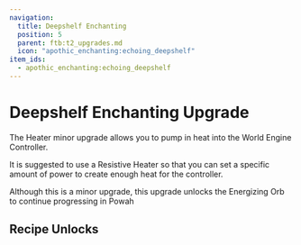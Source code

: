```yaml
---
navigation:
  title: Deepshelf Enchanting
  position: 5
  parent: ftb:t2_upgrades.md
  icon: "apothic_enchanting:echoing_deepshelf"
item_ids:
  - apothic_enchanting:echoing_deepshelf
---
```

# Deepshelf Enchanting Upgrade

<ItemImage id="apothic_enchanting:echoing_deepshelf" scale="3" />

The <Color id="green">Heater</Color> minor upgrade allows you to pump in heat into the <Color id="gold">World Engine Controller</Color>.

It is suggested to use a <Color id="green">Resistive Heater</Color> so that you can set a specific amount of power to create enough heat for the controller.

Although this is a minor upgrade, this upgrade unlocks the <Color id="gold">Energizing Orb</Color> to continue progressing in <Color id="gold">Powah</Color>

## Recipe Unlocks

<ItemGrid>
  <ItemIcon id="powah:energizing_orb" />
  <ItemIcon id="oritech:machine_core_7" />
  <ItemIcon id="oritech:promethium_axe" />
  <ItemIcon id="oritech:promethium_pickaxe" />
</ItemGrid>
